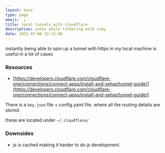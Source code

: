 ```yaml
---
layout: base
type: page
emoji:  ☁
title: local tunnels with cloudflare
description: notes while tinkering with ruby
date: 2021-07-06 22:15:00
---
```



instantly being able to spin up a tunnel with https in my local machine is useful in a lot of cases

### Resources
 - [https://developers.cloudflare.com/cloudflare-one/connections/connect-apps/install-and-setup/tunnel-guide/](https://developers.cloudflare.com/cloudflare-one/connections/connect-apps/install-and-setup/tunnel-guide/)

There is a `key.json` file + config.yaml file. where all the routing details are stored.

these are located under `~/.cloudflare/`

### Downsides

- js is cached making it harder to do js development.